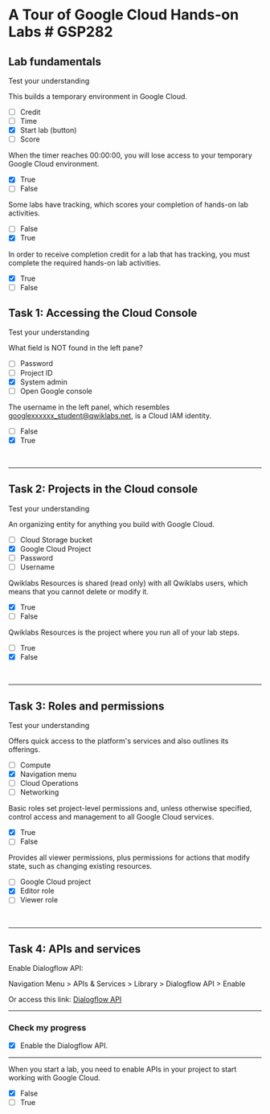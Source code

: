 # **A Tour of Google Cloud Hands-on Labs # GSP282**

## **Lab fundamentals**

Test your understanding

This builds a temporary environment in Google Cloud.

- [ ] Credit
- [ ] Time
- [x] Start lab (button)
- [ ] Score

When the timer reaches 00:00:00, you will lose access to your temporary Google Cloud environment.

- [x] True
- [ ] False

Some labs have tracking, which scores your completion of hands-on lab activities.

- [ ] False
- [x] True

In order to receive completion credit for a lab that has tracking, you must complete the required hands-on lab activities.

- [x] True
- [ ] False

## **Task 1: Accessing the Cloud Console**

Test your understanding

What field is NOT found in the left pane?

- [ ] Password
- [ ] Project ID
- [x] System admin
- [ ] Open Google console

The username in the left panel, which resembles googlexxxxxx_student@qwiklabs.net, is a Cloud IAM identity.

- [ ] False
- [x] True

<br>

---

## **Task 2: Projects in the Cloud console**

Test your understanding

An organizing entity for anything you build with Google Cloud.

- [ ] Cloud Storage bucket
- [x] Google Cloud Project
- [ ] Password
- [ ] Username

Qwiklabs Resources is shared (read only) with all Qwiklabs users, which means that you cannot delete or modify it.

- [x] True
- [ ] False

Qwiklabs Resources is the project where you run all of your lab steps.

- [ ] True
- [x] False

<br>

---

## **Task 3: Roles and permissions**

Test your understanding

Offers quick access to the platform's services and also outlines its offerings.

- [ ] Compute
- [x] Navigation menu
- [ ] Cloud Operations
- [ ] Networking

Basic roles set project-level permissions and, unless otherwise specified, control access and management to all Google Cloud services.

- [x] True
- [ ] False

Provides all viewer permissions, plus permissions for actions that modify state, such as changing existing resources.

- [ ] Google Cloud project
- [x] Editor role
- [ ] Viewer role

<br>

---

## **Task 4: APIs and services**

Enable Dialogflow API:

Navigation Menu > APIs & Services > Library > Dialogflow API > Enable

Or access this link: [Dialogflow API](https://console.cloud.google.com/apis/library/dialogflow.googleapis.com)

---

### **Check my progress**

- [x] Enable the Dialogflow API.

---

When you start a lab, you need to enable APIs in your project to start working with Google Cloud.

- [x] False
- [ ] True
